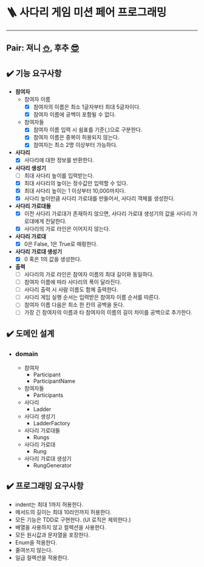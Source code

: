 # 🪜 사다리 게임 미션 페어 프로그래밍

---

##  Pair: 져니 [⛄️](http://github.com/cl8d), 후추 [😎](https://github.com/Combi153)


## ✔️ 기능 요구사항
- **참여자**
  - 참여자 이름
    - [x] 참여자의 이름은 최소 1글자부터 최대 5글자이다.
    - [x] 참여자 이름에 공백이 포함될 수 없다.
  - 참여자들
    - [x] 참여자 이름 입력 시 쉼표를 기준(,)으로 구분한다.
    - [x] 참여자 이름은 중복이 허용되지 않는다.
    - [x] 참여자는 최소 2명 이상부터 가능하다.
- **사다리**
  - [x] 사다리에 대한 정보를 반환한다.  
- **사다리 생성기**
  - [ ] 최대 사다리 높이를 입력받는다.
  - [x] 최대 사다리의 높이는 정수값만 입력할 수 있다.
  - [x] 최대 사다리 높이는 1 이상부터 10,000까지다.
  - [x] 사다리 높이만큼 사다리 가로대를 만들어서, 사다리 객체를 생성한다.
- **사다리 가로대들**
  - [x] 이전 사다리 가로대가 존재하지 않으면, 사다리 가로대 생성기의 값을 사다리 가로대에게 전달한다.
  - [x] 사다리의 가로 라인은 이어지지 않는다.
- **사다리 가로대**
  - [x] 0은 False, 1은 True로 매핑한다.
- **사다리 가로대 생성기**
  - [x] 0 혹은 1의 값을 생성한다.
- **출력**
  - [ ] 사다리의 가로 라인은 참여자 이름의 최대 길이와 동일하다.
  - [ ] 참여자 이름에 따라 사다리의 폭이 달라진다.
  - [ ] 사다리 출력 시 사람 이름도 함께 출력한다.
  - [ ] 사다리 게임 실행 순서는 입력받은 참여자 이름 순서를 따른다.
  - [ ] 참여자 이름 다음은 최소 한 칸의 공백을 둔다.
  - [ ] 가장 긴 참여자의 이름과 타 참여자의 이름의 길이 차이를 공백으로 추가한다.

## ✔️ 도메인 설계
- ### domain
  - 참여자
    - Participant 
    - ParticipantName
  - 참여자들
    - Participants
  - 사다리
    - Ladder
  - 사다리 생성기
    - LadderFactory
  - 사다리 가로대들
    - Rungs
  - 사다리 가로대
    - Rung
  - 사다리 가로대 생성기
    - RungGenerator

## ✔️ 프로그래밍 요구사항
- indent는 최대 1까지 허용한다.
- 메서드의 길이는 최대 10라인까지 허용한다.
- 모든 기능은 TDD로 구현한다. (UI 로직은 제외한다.)
- 배열을 사용하지 않고 컬렉션을 사용한다.
- 모든 원시값과 문자열을 포장한다.
- Enum을 적용한다.
- 줄여쓰지 않는다.
- 일급 컬렉션을 적용한다.